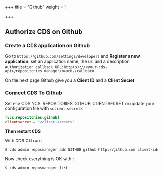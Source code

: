 +++
title = "Github"
weight = 1

+++

## Authorize CDS on Github
### Create a CDS application on Github
Go to `https://github.com/settings/developers` and **Register a new application**: set an application name, the url and a description. `Authorization callback URL`: `http(s)://<your-cds-api>/repositories_manager/oauth2/callback`

On the next page Github give you a **Client ID** and a **Client Secret**

### Connect CDS To Github

Set env CDS_VCS_REPOSITORIES_GITHUB_CLIENTSECRET or update your configuration file with `<client-secret>`:

```toml
[vcs.repositories.github]
clientsecret = "<client-secret>"
```

**Then restart CDS**

With CDS CLI run :

```bash
$ cds admin reposmanager add GITHUB github http://github.com client-id=<your_client_id>
```

Now check everything is OK with :
```bash
$ cds admin reposmanager list
```
